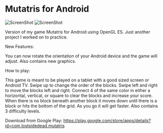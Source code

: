 # Mutatris for Android


![ScreenShot](http://lostsidedead.biz/droid/mutatrisdroid1.png "screenshot")
![ScreenShot](http://lostsidedead.biz/droid/mutatrisdroid2.png "screenshot")


Version of my game Mutatris for Android using OpenGL ES.
Just another project I worked on to practice.

New Features:

You can now rotate the orientation of your Android device and the game will adjust. Also contains new graphics.

How to play:

This game is meant to be played on a tablet with a good sized screen or Android TV.
Swipe up to change the order of the blocks. Swipe left and right to move the blocks left and right. Connect 4 of the same color in either a horizontal, vertical, or square to clear the blocks and increase your score. When there is no block beneath another block it moves down until there is a block or hits the bottom of the grid. As you go it will get faster. Also contains 3 difficulty levels. 

Download from Google Play:
https://play.google.com/store/apps/details?id=com.lostsidedead.mutatris
